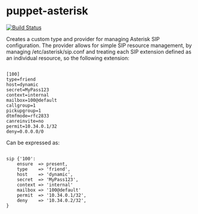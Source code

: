 
puppet-asterisk
===============
[![Build Status](https://travis-ci.org/AlexRRR/puppet-asterisk.png)](https://travis-ci.org/AlexRRR/puppet-asterisk)

Creates a custom type and provider for managing Asterisk SIP configuration. The provider allows for simple SIP resource management, by managing /etc/asterisk/sip.conf and treating each SIP extension defined as an individual resource, so the following extension:

<pre><code>
[100]
type=friend
host=dynamic
secret=MyPass123
context=internal
mailbox=100@default
callgroup=1
pickupgroup=1
dtmfmode=rfc2833
canreinvite=no
permit=10.34.0.1/32
deny=0.0.0.0/0
</code></pre>

Can be expressed as:

<pre><code>
sip {'100':
    ensure  => present,
    type    => 'friend',
    host    => 'dynamic',
    secret  => 'MyPass123',
    context => 'internal'
    mailbox => '100@default'
    permit  => '10.34.0.1/32',
    deny    => '10.34.0.2/32',
}
</code></pre>


